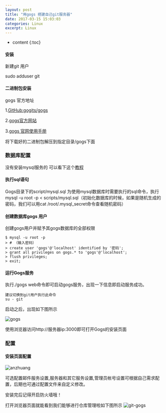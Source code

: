 ```yaml
---
layout: post
title: "用gogs 搭建自己git服务器"
date: 2017-03-15 15:03:03
categories: Linux
excerpt: Linux
---
```


* content
{:toc}

#### 安装

 新建git 用户

 sudo  adduser git 

#### 二进制包安装

 gogs 官方地址 

 1.[GitHub:gogits/gogs](https://github.com/gogits/gogs/)

 2.[gogs官方网站](https://gogs.io/)
	
 3.[gogs 官网使用手册](https://gogs.io/docs)

将下载好的二进制包解压到指定目录/gogs下面
	
### 数据库配置

 没有安装mysql服务的 可以看下这个[教程](http://www.linuxidc.com/Linux/2015-04/116003.htm)

#### 执行sql语句
 Gogs目录下的script/mysql.sql 为使用mysql数据库时需要执行的sql命令，执行mysql -u root -p < scripts/mysql.sql（初始化数据库的时候，如果是随机生成的密码，我们可以用cat /root/.mysql_secret命令查看随机密码）

#### 创建数据库gogs 用户

 创建gogs用户并赋予其gogs数据库的全部权限

	$ mysql -u root -p
	> # （输入密码）
	> create user 'gogs'@'localhost' identified by '密码';
	> grant all privileges on gogs.* to 'gogs'@'localhost';
	> flush privileges;
	> exit;

#### 运行Gogs服务

 执行./gogs web命令即可启动gogs服务，出现一下信息即启动服务成功。

	建议切换到git用户执行此命令
	su - git

启动之后，出现如下图所示

![gogs](http://hexing-w.github.io/css/pics/gogs.png)

使用浏览器访问http://服务器ip:3000即可打开Gogs的安装页面

### 配置

#### 安装页面配置
![anzhuang](https://segmentfault.com/img/remote/1460000007764937?w=966&h=746)

可选配置邮件服务设置,服务器和其它服务设置,管理员帐号设置可根据自己需求配置，后期也可通过配置文件来自定义修改。

安装完后记得开启防火墙哦！

打开浏览器页面就能看到我们能够进行仓库管理啦如下图所示
![git-gogs](http://hexing-w.github.io/css/pics/git-gogs.png)